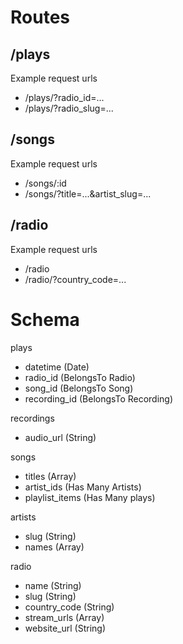 # Routes

## /plays

Example request urls

 * /plays/?radio_id=...
 * /plays/?radio_slug=...


## /songs

Example request urls

 * /songs/:id
 * /songs/?title=...&artist_slug=...


## /radio

Example request urls

 * /radio
 * /radio/?country_code=...


# Schema

plays
 - datetime (Date)
 - radio_id (BelongsTo Radio)
 - song_id (BelongsTo Song)
 - recording_id (BelongsTo Recording)

recordings
 - audio_url (String)

songs
 - titles (Array)
 - artist_ids (Has Many Artists)
 - playlist_items (Has Many plays)

artists
 - slug (String)
 - names (Array)

radio
 - name (String)
 - slug (String)
 - country_code (String)
 - stream_urls (Array)
 - website_url (String)
